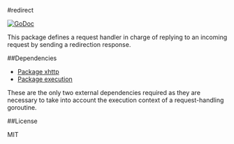 #redirect

[![GoDoc](https://godoc.org/github.com/atdiar/xhttp/handlers/redirect?status.svg)](https://godoc.org/github.com/atdiar/xhttp/handlers/redirect)

This package defines a request handler in charge of replying to an incoming
request by sending a redirection response.

##Dependencies

* [Package xhttp]
* [Package execution]

These are the only two external dependencies required as they are necessary
to take into account the execution context of a request-handling goroutine.

##License

MIT

[Package xhttp]:http://github.com/atdiar/xhttp
[Package execution]:http://github.com/atdiar/goroutine/execution
